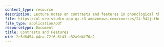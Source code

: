 ```yaml
---
content_type: resource
description: Lecture notes on contrasts and features in phonological theory.
file: https://ol-ocw-studio-app-qa.s3.amazonaws.com/courses/24-941j-the-lexicon-and-its-features-spring-2007/2c5d645444ca72f66f43e82a9d4f70a2_lec7ef_contrast.pdf
file_type: application/pdf
resourcetype: Document
title: Contrasts and Features
uid: 2c5d6454-44ca-72f6-6f43-e82a9d4f70a2
---
```

